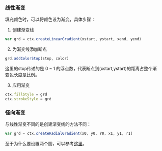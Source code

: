 ### 线性渐变

填充颜色时，可以将颜色设为渐变，具体步骤：
1. 创建渐变线

``` js
var grd = ctx.createLinearGradient(xstart, ystart, xend, yend)
```
2. 为渐变线添加断点

``` js
grd.addColorStop(stop, color)
```
这里的stop传递的是 0 ~ 1 的浮点数，代表断点到(xstart,ystart)的距离占整个渐变色长度是比例。

3. 应用渐变

```js
ctx.fillStyle = grd
ctx.strokeStyle = grd
```

### 径向渐变

与线性渐变不同的是创建渐变线的方法不同：

```js
var grd = ctx.createRadialGradient(x0, y0, r0, x1, y1, r1)
```
至于为什么要设置两个圆，可以参考[这里](http://www.cnblogs.com/tianma3798/p/5895811.html)。